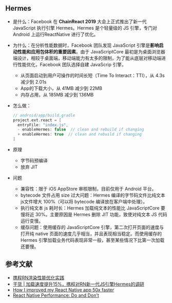 ## Hermes

- 是什么：Facebook 在 **ChainReact 2019** 大会上正式推出了新一代 JavaScript 执行引擎 Hermes。Hermes 是个轻量级的 JS 引擎，专门对 Android 上运行ReactNative 进行了优化。
- 为什么：在分析性能数据时，Facebook 团队发现 JavaScript 引擎是**影响启动性能和应用包体积的重要因素**。由于 JavaScriptCore 最初是为桌面浏览器端设计，相较于桌面端，移动端能力有太多的限制，为了能从底层对移动端进行性能优化，Facebook 团队选择自建 JavaScrip 引擎，

    - 从页面启动到用户可操作的时间长短（Time To Interact：TTI），从 4.3s 减少到 2.01s
    - App的下载大小，从 41MB 减少到 22MB
    - 内存占用，从 185MB 减少到 136MB

- 怎么做：

    ```gradle
    // android/app/build.gradle
    project.ext.react = [
      entryFile: "index.js",
      - enableHermes: false  // clean and rebuild if changing
      + enableHermes: true  // clean and rebuild if changing
    ]
    ```

- 原理

    - 字节码预编译
    - 放弃 JIT

- 问题

    - 兼容性：限于 iOS AppStore 审核限制，目前仅用于 Android 平台。
    - bytecode 文件占用 size 过大问题：Hermes 编译的字节码文件比纯文本js文件增大 100%（可以将 bytecode 编译放在客户端中处理）。
    - 执行纯文本 js 耗时长：Hermes 加载纯文本的性能比 JavaScriptCore 要慢将近 30%。主要原因是 Hermes 删除 JIT 功能，致使对纯文本 JS 代码运行变慢。
    - 缓存问题：使用缓存的 JavaScriptCore 引擎，第二次打开页面的速度与打开纯 native 页面的速度几乎相当，并且表现相当稳定。而使用缓存的 Hermes 引擎加载业务代码表现非常一般，甚至某些情况下比第一次加载还要慢。

## 参考文献

- [携程RN渲染性能优化实践](https://zhuanlan.zhihu.com/p/152146482)
- [干货 | 加载速度提升15%，携程对RN新一代JS引擎Hermes的调研](https://mp.weixin.qq.com/s?__biz=MjM5MDI3MjA5MQ==&mid=2697268816&idx=1&sn=17a0aa1d1dc5adf1e65642bc5088701c&scene=21#wechat_redirect)
- [How I improved my React Native app 50x faster](https://blog.inkdrop.app/how-i-improved-my-react-native-app-50x-faster-13d566061e84)
- [React Native Performance: Do and Don't](https://medium.com/hackernoon/react-native-performance-do-and-dont-1198e97b730a)
